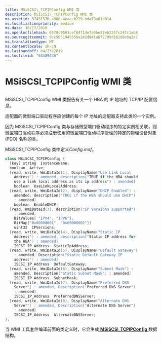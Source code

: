 ```yaml
---
title: MSiSCSI\_TCPIPConfig WMI 类
description: MSiSCSI\_TCPIPConfig WMI 类
ms.assetid: 57451576-a900-4eaa-b229-bda79a81d014
ms.localizationpriority: medium
ms.date: 10/17/2018
ms.openlocfilehash: 6578c9591cef84f1de7a9be37eb224fc247c1ab8
ms.sourcegitcommit: 0cc5051945559a242d941a6f2799d161d8eba2a7
ms.translationtype: MT
ms.contentlocale: zh-CN
ms.lasthandoff: 04/23/2019
ms.locfileid: "63389446"
---
```

# <a name="msiscsitcpipconfig-wmi-class"></a>MSiSCSI\_TCPIPConfig WMI 类


## <span id="ddk_msiscsi_tcpipconfig_wmi_class_kr"></span><span id="DDK_MSISCSI_TCPIPCONFIG_WMI_CLASS_KR"></span>


MSiSCSI\_TCPIPConfig WMI 类报告有关一个 HBA 的 IP 地址的 TCP/IP 配置信息。

适配器的微型端口驱动程序应创建的每个 IP 地址的适配器支持此类的一个实例。

因为 MSiSCSI\_TCPIPConfig 类与存储微型端口驱动程序的特定实例相关联，则微型端口驱动程序必须注册使用的微型端口驱动程序管理的特定的物理设备对象 (PDO) 名称的类。

MSiSCSI\_TCPIPConfig 类中定义*Config.mof*。

```cpp
class MSiSCSI_TCPIPConfig {
  [key] string  InstanceName;
  boolean  Active;
  [read, write, WmiDataId(1), DisplayName("Use Link Local 
    Address") : amended, description("TRUE if the HBA should 
    use a link local address as its ip address") : amended] 
    boolean  UseLinkLocalAddress;
  [read, write, WmiDataId(2), displayName("DHCP Enabled") : 
    amended, description("TRUE if the HBA should use DHCP") 
    : amended] 
    boolean  EnableDHCP;
  [read, WmiDataId(3), description("IP Versions supported") 
    : amended, 
    BitValues{ "IPV4", "IPV6"},
    BitMap{"0x00000001", "0x00000002"}] 
    uint32  IPVersions;
  [read, write, WmiDataId(4), DisplayName("Static IP 
    Address") : amended, description("Static IP address for 
    the HBA") : amended]
    ISCSI_IP_Address  StaticIpAddress;
  [read, write, WmiDataId(5), DisplayName("Default Gateway") 
    : amended, Description("Static Default Gateway IP 
    address") : amended]
    ISCSI_IP_Address  DefaultGateway;
  [read, write, WmiDataId(6), DisplayName("Subnet Mask") : 
    amended, Description("Static Subnet Mask") : amended] 
    ISCSI_IP_Address  SubnetMask;
  [read, write, WmiDataId(7), DisplayName("Preferred DNS 
    Server") : amended, Description("Preferred DNS Server") 
    : amended] 
    ISCSI_IP_Address  PreferredDNSServer;
  [read, write, WmiDataId(8), DisplayName("Alternate DNS 
    Server") : amended, Description("Alternate DNS Server") 
    : amended] 
    ISCSI_IP_Address  AlternateDNSServer;
};
```

当 WMI 工具套件编译前面的类定义时，它会生成[ **MSiSCSI\_TCPIPConfig** ](https://msdn.microsoft.com/library/windows/hardware/ff563149)数据结构。

 

 





